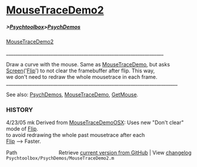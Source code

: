 # [MouseTraceDemo2](MouseTraceDemo2)
##### >[Psychtoolbox](Psychtoolbox)>[PsychDemos](PsychDemos)

[MouseTraceDemo2](MouseTraceDemo2)  
  
\_\_\_\_\_\_\_\_\_\_\_\_\_\_\_\_\_\_\_\_\_\_\_\_\_\_\_\_\_\_\_\_\_\_\_\_\_\_\_\_\_\_\_\_\_\_\_\_\_\_\_\_\_\_\_\_\_\_\_\_\_\_\_\_\_\_\_  
  
Draw a curve with the mouse. Same as [MouseTraceDemo](MouseTraceDemo), but asks  
[Screen](Screen)('[Flip](Flip)') to not clear the framebuffer after flip. This way,  
we don't need to redraw the whole mousetrace in each frame.  
\_\_\_\_\_\_\_\_\_\_\_\_\_\_\_\_\_\_\_\_\_\_\_\_\_\_\_\_\_\_\_\_\_\_\_\_\_\_\_\_\_\_\_\_\_\_\_\_\_\_\_\_\_\_\_\_\_\_\_\_\_\_\_\_\_\_\_\_\_\_\_\_\_  
  
See also: [PsychDemos](PsychDemos), [MouseTraceDemo](MouseTraceDemo), [GetMouse](GetMouse).  
  
### HISTORY  
  
4/23/05  mk       Derived from [MouseTraceDemoOSX](MouseTraceDemoOSX): Uses new "Don't clear" mode of [Flip](Flip).  
                  to avoid redrawing the whole past mousetrace after each  
                  [Flip](Flip) --\> Faster.  




<div class="code_header" style="text-align:right;">
  <span style="float:left;">Path&nbsp;&nbsp;</span> <span class="counter">Retrieve <a href=
  "https://raw.github.com/Psychtoolbox-3/Psychtoolbox-3/beta/Psychtoolbox/PsychDemos/MouseTraceDemo2.m">current version from GitHub</a> | View <a href=
  "https://github.com/Psychtoolbox-3/Psychtoolbox-3/commits/beta/Psychtoolbox/PsychDemos/MouseTraceDemo2.m">changelog</a></span>
</div>
<div class="code">
  <code>Psychtoolbox/PsychDemos/MouseTraceDemo2.m</code>
</div>

